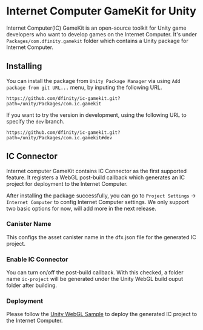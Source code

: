 # Internet Computer GameKit for Unity
Internet Computer(IC) GameKit is an open-source toolkit for Unity game developers who want to develop games on the Internet Computer. It's under `Packages/com.dfinity.gamekit` folder which contains a Unity package for Internet Computer.

## Installing
You can install the package from `Unity Package Manager` via using `Add package from git URL...` menu, by inputing the following URL.

```
https://github.com/dfinity/ic-gamekit.git?path=/unity/Packages/com.ic.gamekit
```

If you want to try the version in development, using the following URL to specify the `dev` branch.

```
https://github.com/dfinity/ic-gamekit.git?path=/unity/Packages/com.ic.gamekit#dev
```

## IC Connector

Internet computer GameKit contains IC Connector as the first supported feature. It registers a WebGL post-build callback which generates an IC project for deployment to the Internet Computer.

After installing the package successfully, you can go to `Project Settings` -> `Internet Computer` to config Internet Computer settings. We only support two basic options for now, will add more in the next release.

### Canister Name

This configs the asset canister name in the dfx.json file for the generated IC project.

### Enable IC Connector

You can turn on/off the post-build callback. With this checked, a folder name `ic-project` will be generated under the Unity WebGL build ouput folder after building.

### Deployment

Please follow the [Unity WebGL Sample](https://github.com/dfinity/examples/tree/master/hosting/unity-webgl-template) to deploy the generated IC project to the Internet Computer.
